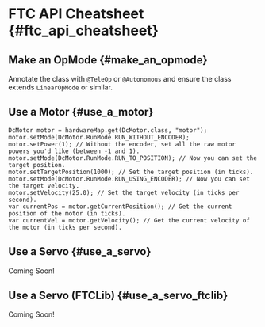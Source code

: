 FTC API Cheatsheet {#ftc_api_cheatsheet}
====================

Make an OpMode {#make_an_opmode}
----------------------------------
Annotate the class with `@TeleOp` or `@Autonomous` and ensure the class extends `LinearOpMode` or similar.

Use a Motor {#use_a_motor}
-----------------------------

~~~~~~~~~~~~~{.java}
DcMotor motor = hardwareMap.get(DcMotor.class, "motor");
motor.setMode(DcMotor.RunMode.RUN_WITHOUT_ENCODER);
motor.setPower(1); // Without the encoder, set all the raw motor powers you'd like (between -1 and 1).
motor.setMode(DcMotor.RunMode.RUN_TO_POSITION); // Now you can set the target position.
motor.setTargetPosition(1000); // Set the target position (in ticks).
motor.setMode(DcMotor.RunMode.RUN_USING_ENCODER); // Now you can set the target velocity.
motor.setVelocity(25.0); // Set the target velocity (in ticks per second).
var currentPos = motor.getCurrentPosition(); // Get the current position of the motor (in ticks).
var currentVel = motor.getVelocity(); // Get the current velocity of the motor (in ticks per second).
~~~~~~~~~~~~~

Use a Servo {#use_a_servo}
-----------------------------

Coming Soon!



Use a Servo (FTCLib) {#use_a_servo_ftclib}
-----------------------------

Coming Soon!
